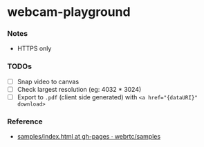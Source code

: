 webcam-playground
=================
### Notes
- HTTPS only

### TODOs
- [ ] Snap video to canvas
- [ ] Check largest resolution (eg: 4032 * 3024)
- [ ] Export to `.pdf` (client side generated) with `<a href="{dataURI}" download>`

### Reference
- [samples/index.html at gh-pages · webrtc/samples](https://github.com/webrtc/samples/blob/gh-pages/src/content/getusermedia/resolution/index.html)
